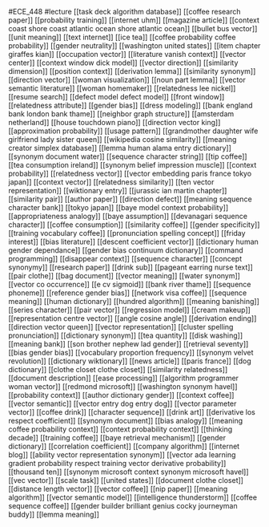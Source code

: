 #ECE_448
#lecture
[[task deck algorithm database]]
[[coffee research paper]]
[[probability training]]
[[internet uhm]]
[[magazine article]]
[[context coast shore coast atlantic ocean shore atlantic ocean]]
[[bullet bus vector]]
[[unit meaning]]
[[text internet]]
[[ice tea]]
[[coffee probability coffee probability]]
[[gender neutrality]]
[[washington united states]]
[[item chapter giraffes kian]]
[[occupation vector]]
[[literature vanish context]]
[[vector center]]
[[context window dick model]]
[[vector direction]]
[[similarity dimension]]
[[position context]]
[[derivation lemma]]
[[similarity synonym]]
[[direction vector]]
[[woman visualization]]
[[noun part lemma]]
[[vector semantic literature]]
[[woman homemaker]]
[[relatedness lee nickel]]
[[resume search]]
[[defect model defect model]]
[[front window]]
[[relatedness attribute]]
[[gender bias]]
[[dress modeling]]
[[bank england bank london bank thame]]
[[neighbor graph structure]]
[[amsterdam netherland]]
[[house touchdown piano]]
[[direction vector king]]
[[approximation probability]]
[[usage pattern]]
[[grandmother daughter wife girlfriend lady sister queen]]
[[wikipedia cosine similarity]]
[[meaning creator simplex database]]
[[lemma human alama entry dictionary]]
[[synonym document water]]
[[sequence character string]]
[[tip coffee]]
[[tea consumption ireland]]
[[synonym belief impression muscle]]
[[context probability]]
[[relatedness vector]]
[[vector embedding paris france tokyo japan]]
[[context vector]]
[[relatedness similarity]]
[[ten vector representation]]
[[wiktionary entry]]
[[jurassic ian martin chapter]]
[[similarity pair]]
[[author paper]]
[[direction defect]]
[[meaning sequence character bank]]
[[tokyo japan]]
[[baye model context probability]]
[[appropriateness analogy]]
[[baye assumption]]
[[devanagari sequence character]]
[[coffee consumption]]
[[similarity coffee]]
[[gender specificity]]
[[training vocabulary coffee]]
[[pronunciation spelling concept]]
[[friday interest]]
[[bias literature]]
[[descent coefficient vector]]
[[dictionary human gender dependance]]
[[gender bias continuum dictionary]]
[[command programming]]
[[disappear context]]
[[sequence character]]
[[concept synonymy]]
[[research paper]]
[[drink sub]]
[[pageant earring nurse text]]
[[pair clothe]]
[[bag document]]
[[vector meaning]]
[[water synonym]]
[[vector co occurrence]]
[[e cv sigmoid]]
[[bank river thame]]
[[sequence phoneme]]
[[reference gender bias]]
[[network visa coffee]]
[[sequence meaning]]
[[human dictionary]]
[[hundred algorithm]]
[[meaning banishing]]
[[series character]]
[[pair vector]]
[[regression model]]
[[cream makeup]]
[[representation centre vector]]
[[angle cosine angle]]
[[derivation ending]]
[[direction vector queen]]
[[vector representation]]
[[cluster spelling pronunciation]]
[[dictionary synonym]]
[[tea quantity]]
[[disk washing]]
[[meaning bank]]
[[son brother nephew lad gender]]
[[retrieval seventy]]
[[bias gender bias]]
[[vocabulary proportion frequency]]
[[synonym velvet revolution]]
[[dictionary wiktionary]]
[[news article]]
[[paris france]]
[[dog dictionary]]
[[clothe closet clothe closet]]
[[similarity relatedness]]
[[document description]]
[[ease processing]]
[[algorithm programmer woman vector]]
[[redmond microsoft]]
[[washington synonym havel]]
[[probability context]]
[[author dictionary gender]]
[[context coffee]]
[[vector semantic]]
[[vector entry dog entry dog]]
[[vector parameter vector]]
[[coffee drink]]
[[character sequence]]
[[drink art]]
[[derivative los respect coefficient]]
[[synonym document]]
[[bias analogy]]
[[meaning coffee probability context]]
[[context probability context]]
[[thinking decade]]
[[training coffee]]
[[baye retrieval mechanism]]
[[gender dictionary]]
[[correlation coefficient]]
[[company algorithm]]
[[internet blog]]
[[ability vector representation synonym]]
[[vector ada learning gradient probability respect training vector derivative probability]]
[[thousand ten]]
[[synonym microsoft context synonym microsoft havel]]
[[vec vector]]
[[scale task]]
[[united states]]
[[document clothe closet]]
[[distance length vector]]
[[vector coffee]]
[[nip paper]]
[[meaning algorithm]]
[[vector semantic model]]
[[intelligence thunderstorm]]
[[coffee sequence coffee]]
[[gender builder brilliant genius cocky journeyman buddy]]
[[lemma meaning]]
